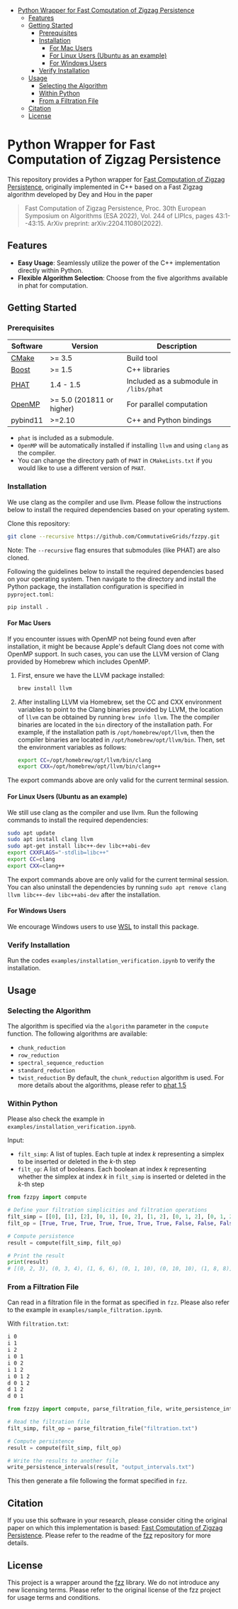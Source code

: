 - [Python Wrapper for Fast Computation of Zigzag Persistence](#python-wrapper-for-fast-computation-of-zigzag-persistence)
  - [Features](#features)
  - [Getting Started](#getting-started)
    - [Prerequisites](#prerequisites)
    - [Installation](#installation)
      - [For Mac Users](#for-mac-users)
      - [For Linux Users (Ubuntu as an example)](#for-linux-users-ubuntu-as-an-example)
      - [For Windows Users](#for-windows-users)
    - [Verify Installation](#verify-installation)
  - [Usage](#usage)
    - [Selecting the Algorithm](#selecting-the-algorithm)
    - [Within Python](#within-python)
    - [From a Filtration File](#from-a-filtration-file)
  - [Citation](#citation)
  - [License](#license)

# Python Wrapper for Fast Computation of Zigzag Persistence

This repository provides a Python wrapper for [Fast Computation of Zigzag Persistence](https://github.com/taohou01/fzz), originally implemented in C++ based on a Fast Zigzag algorithm developed by Dey and Hou in the paper
> Fast Computation of Zigzag Persistence, Proc. 30th European Symposium on Algorithms (ESA 2022), Vol. 244 of LIPIcs, pages 43:1--43:15. ArXiv preprint: arXiv:2204.11080(2022).

## Features
* **Easy Usage**:  Seamlessly utilize the power of the C++ implementation directly within Python.
* **Flexible Algorithm Selection**: Choose from the five algorithms available in phat for computation.

## Getting Started

### Prerequisites

| Software | Version | Description |
|----------|---------|-------------|
| [CMake](https://cmake.org/) | >= 3.5 | Build tool |
| [Boost](https://www.boost.org/) | >= 1.5 | C++ libraries |
| [PHAT](https://bitbucket.org/phat-code/phat/src/master/) | 1.4 - 1.5 | Included as a submodule in `/libs/phat` |
| [OpenMP](https://www.openmp.org/) | >= 5.0 (201811 or higher) | For parallel computation |
| pybind11 | >=2.10 | C++ and Python bindings |

* `phat` is included as a submodule.
* `OpenMP` will be automatically installed if installing `llvm` and using `clang` as the compiler.
* You can change the directory path of `PHAT` in `CMakeLists.txt` if you would like to use a different version of `PHAT`.

### Installation

We use clang as the compiler and use llvm. Please follow the instructions below to install the required dependencies based on your operating system.

Clone this repository:

```bash
git clone --recursive https://github.com/CommutativeGrids/fzzpy.git
```

Note: The `--recursive` flag ensures that submodules (like PHAT) are also cloned.

Following the guidelines below to install the required dependencies based on your operating system.
Then navigate to the directory and install the Python package, the installation configuration is specified in `pyproject.toml`:

```bash 
pip install .
```

#### For Mac Users

If you encounter issues with OpenMP not being found even after installation, it might be because Apple's default Clang does not come with OpenMP support. In such cases, you can use the LLVM version of Clang provided by Homebrew which includes OpenMP.

1. First, ensure we have the LLVM package installed:
   ```bash
   brew install llvm
   ```
2. After installing LLVM via Homebrew, set the CC and CXX environment variables to point to the Clang binaries provided by LLVM, the location of `llvm` can be obtained by running `brew info llvm`. The the compiler binaries are located in the `bin` directory of the installation path. For example, if the installation path is `/opt/homebrew/opt/llvm`, then the compiler binaries are located in `/opt/homebrew/opt/llvm/bin`. Then, set the environment variables as follows:
   ```bash
   export CC=/opt/homebrew/opt/llvm/bin/clang
   export CXX=/opt/homebrew/opt/llvm/bin/clang++
   ```
The export commands above are only valid for the current terminal session.

#### For Linux Users (Ubuntu as an example)

We still use clang as the compiler and use llvm. Run the following commands to install the required dependencies:

```bash
sudo apt update
sudo apt install clang llvm
sudo apt-get install libc++-dev libc++abi-dev
export CXXFLAGS="-stdlib=libc++"
export CC=clang
export CXX=clang++
```
The export commands above are only valid for the current terminal session. 
You can also uninstall the dependencies by running `sudo apt remove clang llvm libc++-dev libc++abi-dev` after the installation.

#### For Windows Users
We encourage Windows users to use [WSL](https://docs.microsoft.com/en-us/windows/wsl/install-win10) to install this package.

### Verify Installation

Run the codes `examples/installation_verification.ipynb` to verify the installation.

## Usage

### Selecting the Algorithm

The algorithm is specified via the `algorithm` parameter in the `compute` function. The following algorithms are available:
* `chunk_reduction`
* `row_reduction`
* `spectral_sequence_reduction`
* `standard_reduction`
* `twist_reduction`
By default, the `chunk_reduction` algorithm is used.
For more details about the algorithms, please refer to [phat 1.5](https://bitbucket.org/phat-code/phat/src/v1.5/)

### Within Python

Please also check the example in `examples/installation_verification.ipynb`.

Input:
- `filt_simp`: A list of tuples. Each tuple at index $k$ representing a simplex to be inserted or deleted in the $k$-th step
- `filt_op`: A list of booleans. Each boolean at index $k$ representing whether the simplex at index $k$ in `filt_simp` is inserted or deleted in the $k$-th step

```python
from fzzpy import compute

# Define your filtration simplicities and filtration operations
filt_simp = [[0], [1], [2], [0, 1], [0, 2], [1, 2], [0, 1, 2], [0, 1, 2], [1, 2], [0, 1]]
filt_op = [True, True, True, True, True, True, True, False, False, False]

# Compute persistence
result = compute(filt_simp, filt_op)

# Print the result
print(result)
# [(0, 2, 3), (0, 3, 4), (1, 6, 6), (0, 1, 10), (0, 10, 10), (1, 8, 8)]
```

### From a Filtration File

Can read in a filtration file in the format as specified in `fzz`. Please also refer to the example in `examples/sample_filtration.ipynb`.

With `filtration.txt`:
```txt
i 0
i 1
i 2
i 0 1
i 0 2
i 1 2
i 0 1 2
d 0 1 2
d 1 2
d 0 1
```

```python
from fzzpy import compute, parse_filtration_file, write_persistence_intervals

# Read the filtration file
filt_simp, filt_op = parse_filtration_file("filtration.txt")

# Compute persistence
result = compute(filt_simp, filt_op)

# Write the results to another file
write_persistence_intervals(result, "output_intervals.txt")
```
This then generate a file following the format specified in `fzz`.

## Citation

If you use this software in your research, please consider citing the original paper on which this implementation is based: [Fast Computation of Zigzag Persistence](https://arxiv.org/pdf/2204.11080.pdf). Please refer to the readme of the [fzz](https://github.com/taohou01/fzz) repository for more details.


## License

This project is a wrapper around the [fzz](https://github.com/taohou01/fzz) library. We do not introduce any new licensing terms. Please refer to the original license of the fzz project for usage terms and conditions.